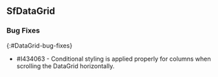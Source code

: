 ## SfDataGrid

### Bug Fixes
{:#DataGrid-bug-fixes}

* \#I434063 - Conditional styling is applied properly for columns when scrolling the DataGrid horizontally. 

